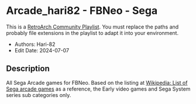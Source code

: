 # Arcade_hari82 - FBNeo - Sega

This is a [RetroArch Community
Playlist](https://github.com/thingsiplay/retroarch-community-playlists). You must
replace the paths and probably file extensions in the playlist to adapt it into
your environment.

- Authors: Hari-82
- Edit Date: 2024-07-07

## Description

All Sega Arcade games for FBNeo. Based on the listing at [Wikipedia: List of
Sega arcade games](https://en.wikipedia.org/wiki/List_of_Sega_arcade_games) as
a reference, the Early video games and Sega System series sub categories only.
